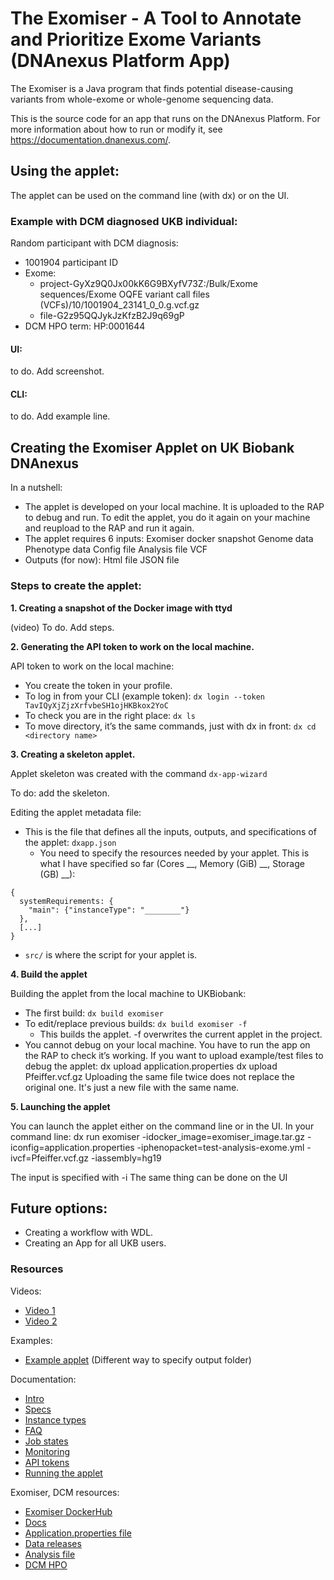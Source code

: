 <!-- dx-header -->
# The Exomiser - A Tool to Annotate and Prioritize Exome Variants (DNAnexus Platform App)

The Exomiser is a Java program that finds potential disease-causing variants from whole-exome or whole-genome sequencing data.

This is the source code for an app that runs on the DNAnexus Platform.
For more information about how to run or modify it, see
https://documentation.dnanexus.com/.
<!-- /dx-header -->

<!-- Insert a description of your app here -->

<!--
TODO: This app directory was automatically generated by dx-app-wizard;
please edit this Readme.md file to include essential documentation about
your app that would be helpful to users. (Also see the
Readme.developer.md.) Once you're done, you can remove these TODO
comments.

For more info, see https://documentation.dnanexus.com/developer.
-->

## Using the applet: 

The applet can be used on the command line (with dx) or on the UI. 

### Example with DCM diagnosed UKB individual: 

Random participant with DCM diagnosis:
- 1001904 participant ID
- Exome: 
  - project-GyXz9Q0Jx00kK6G9BXyfV73Z:/Bulk/Exome sequences/Exome OQFE variant call files (VCFs)/10/1001904_23141_0_0.g.vcf.gz
  - file-G2z95QQJykJzKfzB2J9q69gP
- DCM HPO term: HP:0001644

#### UI:

to do. Add screenshot. 

#### CLI:

to do. Add example line.

## Creating the Exomiser Applet on UK Biobank DNAnexus

In a nutshell:
- The applet is developed on your local machine. It is uploaded to the RAP to debug and run. To edit the applet, you do it again on your machine and reupload to the RAP and run it again. 
- The applet requires 6 inputs: 
Exomiser docker snapshot
Genome data
Phenotype data 
Config file
Analysis file
VCF 
- Outputs (for now):
Html file 
JSON file 


### Steps to create the applet: 

**1. Creating a snapshot of the Docker image with ttyd**

(video)
To do. Add steps. 

**2. Generating the API token to work on the local machine.**

API token to work on the local machine: 
- You create the token in your profile. 
- To log in from your CLI (example token): `dx login --token TavIQyXjZjzXrfvbeSH1ojHKBkox2YoC`
- To check you are in the right place: `dx ls`
- To move directory, it’s the same commands, just with dx in front: `dx cd <directory name>`

**3. Creating a skeleton applet.**

Applet skeleton was created with the command `dx-app-wizard`

To do: add the skeleton. 

Editing the applet metadata file:

- This is the file that defines all the inputs, outputs, and specifications of the applet: `dxapp.json`
  - You need to specify the resources needed by your applet. This is what I have specified so far (Cores __, Memory (GiB) __, Storage (GB) __):
```
{
  systemRequirements: {
    "main": {"instanceType": "________"}
  },
  [...]
}
```
- `src/` is where the script for your applet is.


**4. Build the applet** 

Building the applet from the local machine to UKBiobank: 
- The first build: `dx build exomiser`
- To edit/replace previous builds: `dx build exomiser -f`
  - This builds the applet. -f overwrites the current applet in the project. 
- You cannot debug on your local machine. You have to run the app on the RAP to check it’s working. 
If you want to upload example/test files to debug the applet: 
dx upload application.properties
dx upload Pfeiffer.vcf.gz
Uploading the same file twice does not replace the original one. It's just a new file with the same name. 

**5. Launching the applet** 

You can launch the applet either on the command line or in the UI. 
In your command line: 
dx run exomiser -idocker_image=exomiser_image.tar.gz -iconfig=application.properties -iphenopacket=test-analysis-exome.yml -ivcf=Pfeiffer.vcf.gz -iassembly=hg19 


The input is specified with -i<name of input>
The same thing can be done on the UI


## Future options: 

- Creating a workflow with WDL.
- Creating an App for all UKB users. 


### Resources
Videos: 
- [Video 1](https://www.youtube.com/watch?v=aOP_iSZpR6g&ab_channel=DNAnexus)
- [Video 2](https://www.youtube.com/watch?v=LC3JcBYj-Mo&list=PLRkZ0Fz-n3Z6ku1U9V_C2bV5kqafRwrY7&index=1&ab_channel=DNAnexus)
  
Examples: 
- [Example applet](https://github.com/dnanexus/dnanexus-example-applets/blob/master/Tutorials/bash/samtools_count_distr_chr_region_sh/src/code.sh) (Different way to specify output folder)

Documentation: 
- [Intro](https://documentation.dnanexus.com/developer/apps/intro-to-building-apps)
- [Specs](https://documentation.dnanexus.com/developer/api/running-analyses/io-and-run-specifications#run-specification)
- [Instance types](https://documentation.dnanexus.com/developer/api/running-analyses/instance-types)
- [FAQ](https://documentation.dnanexus.com/faqs/developing-apps-and-applets) 
- [Job states](https://documentation.dnanexus.com/user/running-apps-and-workflows/job-lifecycle)
- [Monitoring](https://documentation.dnanexus.com/user/running-apps-and-workflows/monitoring-executions) 
- [API tokens](https://documentation.dnanexus.com/user/login-and-logout)
- [Running the applet](https://documentation.dnanexus.com/user/running-apps-and-workflows/running-apps-and-applets)


Exomiser, DCM resources: 
- [Exomiser DockerHub](https://hub.docker.com/r/exomiser/exomiser-cli)
- [Docs](https://exomiser.readthedocs.io/en/stable/index.html)
- [Application.properties file](https://github.com/exomiser/Exomiser/blob/master/exomiser-cli/src/main/resources/application.properties) 
- [Data releases](https://github.com/exomiser/Exomiser/discussions/categories/data-release)
- [Analysis file](https://github.com/exomiser/Exomiser/blob/master/exomiser-cli/src/main/resources/examples/test-analysis-exome.yml)
- [DCM HPO](https://hpo.jax.org/browse/term/HP:0001644)
